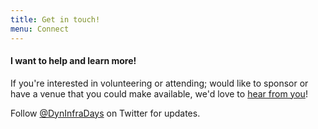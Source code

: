 ```yaml
---
title: Get in touch!
menu: Connect
---
```


#### I want to help and learn more!

If you're interested in volunteering or attending; would like to sponsor or have a venue that you could make available, we'd love to [hear from you](mailto:info@dynamicinfradays.org)!

Follow [@DynInfraDays](http://twitter.com/DynInfraDays) on Twitter for updates.
